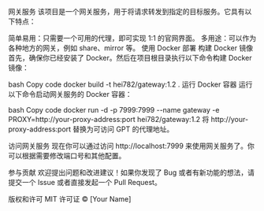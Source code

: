 网关服务
该项目是一个网关服务，用于将请求转发到指定的目标服务。它具有以下特点：

简单易用：只需要一个可用的代理，即可实现 1:1 的官网界面。
多用途：可以作为各种地方的网关，例如 share、mirror 等。
使用 Docker 部署
构建 Docker 镜像
首先，确保你已经安装了 Docker。然后在项目根目录执行以下命令构建 Docker 镜像：

bash
Copy code
docker build -t hei782/gateway:1.2 .
运行 Docker 容器
运行以下命令启动网关服务的 Docker 容器：

bash
Copy code
docker run -d -p 7999:7999 --name gateway -e PROXY=http://your-proxy-address:port hei782/gateway:1.2
将 http://your-proxy-address:port 替换为可访问 GPT 的代理地址。

访问网关服务
现在你可以通过访问 http://localhost:7999 来使用网关服务了。你可以根据需要修改端口号和其他配置。

参与贡献
欢迎提出问题和改进建议！如果你发现了 Bug 或者有新功能的想法，请提交一个 Issue 或者直接发起一个 Pull Request。

版权和许可
MIT 许可证 © [Your Name]
